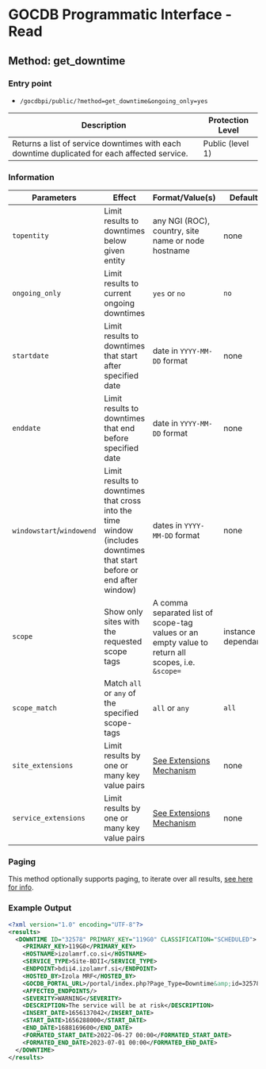 # GOCDB Programmatic Interface - Read

## Method: get_downtime

### Entry point

- `/gocdbpi/public/?method=get_downtime&ongoing_only=yes`

| Description | Protection Level |
| - | - |
| Returns a list of service downtimes with each downtime duplicated for each affected service.  | Public (level 1) |

### Information

| Parameters | Effect | Format/Value(s) | Default | Example |
| - | - | - | - | - |
| `topentity` | Limit results to downtimes below given entity | any NGI (ROC), country, site name or node hostname | none | `?method=get_downtime&topentity=RAL-LCG2` |
| `ongoing_only` | Limit results to current ongoing downtimes | `yes` or `no` | `no` | `?method=get_downtime&ongoing_only=yes` |
| `startdate` | Limit results to downtimes that start after specified date | date in `YYYY-MM-DD` format | none | `?method=get_downtime&startdate=2021-12-08`  |
| `enddate` | Limit results to downtimes that end before specified date | date in `YYYY-MM-DD` format | none | `?method=get_downtime&enddate=2021-12-14`  |
| `windowstart`/`windowend` | Limit results to downtimes that cross into the time window (includes downtimes that start before or end after window) | dates in `YYYY-MM-DD` format | none | `?method=get_downtime&windowstart=2021-12-08&windowend=2021-12-15` |
| `scope` | Show only sites with the requested scope tags | A comma separated list of scope-tag values or an empty value to return all scopes, i.e. `&scope=` | instance dependant | `?method=get_site&scope=Local` |
| `scope_match` | Match `all` or `any` of the specified scope-tags | `all` or `any` | `all` | `?method=get_site&scope=Local,EGI&scope_match=any` |
| `site_extensions` | Limit results by one or many key value pairs | [See Extensions Mechanism](https://docs.egi.eu/internal/configuration-database/extension-properties/) | none | `?method=get_site&site_extensions=(KeyName=KeyValue)` |
| `service_extensions` | Limit results by one or many key value pairs | [See Extensions Mechanism](https://docs.egi.eu/internal/configuration-database/extension-properties/) | none | `?method=get_site&service_extensions=(KeyName=KeyValue)` |

### Paging

This method optionally supports paging, to iterate over all results,
[see here for info](https://wiki.egi.eu/wiki/GOCDB/notifications#Optional_Cursor_Paging_on_Read_API).

### Example Output

```xml
<?xml version="1.0" encoding="UTF-8"?>
<results>
  <DOWNTIME ID="32578" PRIMARY_KEY="119G0" CLASSIFICATION="SCHEDULED">
    <PRIMARY_KEY>119G0</PRIMARY_KEY>
    <HOSTNAME>izolamrf.co.si</HOSTNAME>
    <SERVICE_TYPE>Site-BDII</SERVICE_TYPE>
    <ENDPOINT>bdii4.izolamrf.si</ENDPOINT>
    <HOSTED_BY>Izola MRF</HOSTED_BY>
    <GOCDB_PORTAL_URL>/portal/index.php?Page_Type=Downtime&amp;id=32578</GOCDB_PORTAL_URL>
    <AFFECTED_ENDPOINTS/>
    <SEVERITY>WARNING</SEVERITY>
    <DESCRIPTION>The service will be at risk</DESCRIPTION>
    <INSERT_DATE>1656137042</INSERT_DATE>
    <START_DATE>1656288000</START_DATE>
    <END_DATE>1688169600</END_DATE>
    <FORMATED_START_DATE>2022-06-27 00:00</FORMATED_START_DATE>
    <FORMATED_END_DATE>2023-07-01 00:00</FORMATED_END_DATE>
  </DOWNTIME>
</results>
```
